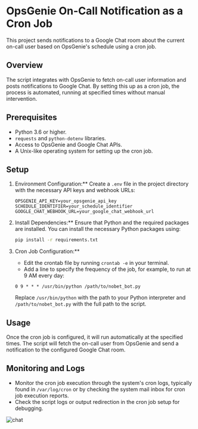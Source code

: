 # OpsGenie On-Call Notification as a Cron Job

This project sends notifications to a Google Chat room about the current on-call user based on OpsGenie's schedule using a cron job.

## Overview

The script integrates with OpsGenie to fetch on-call user information and posts notifications to Google Chat. By setting this up as a cron job, the process is automated, running at specified times without manual intervention.

## Prerequisites

- Python 3.6 or higher.
- `requests` and `python-dotenv` libraries.
- Access to OpsGenie and Google Chat APIs.
- A Unix-like operating system for setting up the cron job.

## Setup

1. Environment Configuration:**
   Create a `.env` file in the project directory with the necessary API keys and webhook URLs:

   ```
   OPSGENIE_API_KEY=your_opsgenie_api_key
   SCHEDULE_IDENTIFIER=your_schedule_identifier
   GOOGLE_CHAT_WEBHOOK_URL=your_google_chat_webhook_url
   ```

2. Install Dependencies:**
   Ensure that Python and the required packages are installed. You can install the necessary Python packages using:

   ```bash
   pip install -r requirements.txt
   ```

3. Cron Job Configuration:**
   - Edit the crontab file by running `crontab -e` in your terminal.
   - Add a line to specify the frequency of the job, for example, to run at 9 AM every day:

   ```
   0 9 * * * /usr/bin/python /path/to/nobet_bot.py
   ```

   Replace `/usr/bin/python` with the path to your Python interpreter and `/path/to/nobet_bot.py` with the full path to the script.

## Usage

Once the cron job is configured, it will run automatically at the specified times. The script will fetch the on-call user from OpsGenie and send a notification to the configured Google Chat room.

## Monitoring and Logs

- Monitor the cron job execution through the system's cron logs, typically found in `/var/log/cron` or by checking the system mail inbox for cron job execution reports.
- Check the script logs or output redirection in the cron job setup for debugging.

![chat](https://github.com/aozgokmen/google_chat/assets/74674469/a97ee074-71a1-4e38-a716-b9a721612ae1)

